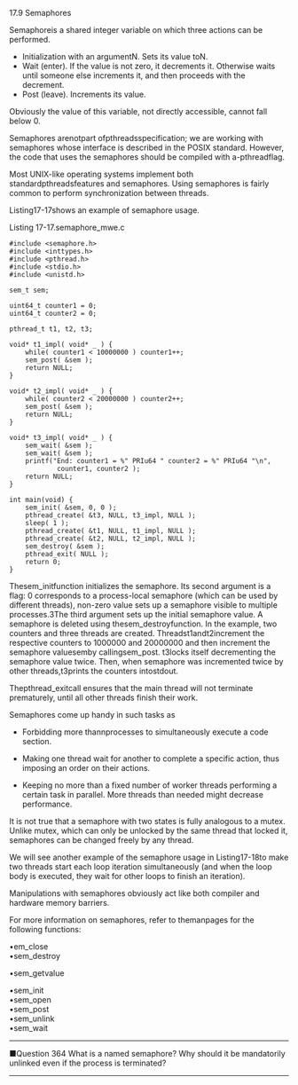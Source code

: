 17.9 Semaphores

Semaphoreis a shared integer variable on which three actions can be performed.

* Initialization with an argumentN. Sets its value toN.
* Wait \(enter\). If the value is not zero, it decrements it. Otherwise waits until someone else increments it, and then proceeds with the decrement.
* Post \(leave\). Increments its value.

Obviously the value of this variable, not directly accessible, cannot fall below 0.

Semaphores arenotpart ofpthreadsspecification; we are working with semaphores whose interface is described in the POSIX standard. However, the code that uses the semaphores should be compiled with a-pthreadflag.

Most UNIX-like operating systems implement both standardpthreadsfeatures and semaphores. Using semaphores is fairly common to perform synchronization between threads.

Listing17-17shows an example of semaphore usage.

Listing 17-17.semaphore\_mwe.c

```
#include <semaphore.h>
#include <inttypes.h>
#include <pthread.h>
#include <stdio.h>
#include <unistd.h>

sem_t sem;

uint64_t counter1 = 0;
uint64_t counter2 = 0;

pthread_t t1, t2, t3;

void* t1_impl( void* _ ) {
    while( counter1 < 10000000 ) counter1++;
    sem_post( &sem );
    return NULL;
}

void* t2_impl( void* _ ) {
    while( counter2 < 20000000 ) counter2++;
    sem_post( &sem );
    return NULL;
}

void* t3_impl( void* _ ) {
    sem_wait( &sem );
    sem_wait( &sem );
    printf("End: counter1 = %" PRIu64 " counter2 = %" PRIu64 "\n",
            counter1, counter2 );
    return NULL;
}

int main(void) {
    sem_init( &sem, 0, 0 );
    pthread_create( &t3, NULL, t3_impl, NULL );
    sleep( 1 );
    pthread_create( &t1, NULL, t1_impl, NULL );
    pthread_create( &t2, NULL, t2_impl, NULL );
    sem_destroy( &sem );
    pthread_exit( NULL );
    return 0;
}
```



Thesem\_initfunction initializes the semaphore. Its second argument is a flag: 0 corresponds to a process-local semaphore \(which can be used by different threads\), non-zero value sets up a semaphore visible to multiple processes.3The third argument sets up the initial semaphore value. A semaphore is deleted using thesem\_destroyfunction. In the example, two counters and three threads are created. Threadst1andt2increment the respective counters to 1000000 and 20000000 and then increment the semaphore valuesemby callingsem\_post. t3locks itself decrementing the semaphore value twice. Then, when semaphore was incremented twice by other threads,t3prints the counters intostdout.

Thepthread\_exitcall ensures that the main thread will not terminate prematurely, until all other threads finish their work.

Semaphores come up handy in such tasks as

* Forbidding more thannprocesses to simultaneously execute a code section.

* Making one thread wait for another to complete a specific action, thus imposing an order on their actions.

* Keeping no more than a fixed number of worker threads performing a certain task in parallel. More threads than needed might decrease performance.



It is not true that a semaphore with two states is fully analogous to a mutex. Unlike mutex, which can only be unlocked by the same thread that locked it, semaphores can be changed freely by any thread.

We will see another example of the semaphore usage in Listing17-18to make two threads start each loop iteration simultaneously \(and when the loop body is executed, they wait for other loops to finish an iteration\).

Manipulations with semaphores obviously act like both compiler and hardware memory barriers.

 For more information on semaphores, refer to themanpages for the following functions:

•em\_close  
•sem\_destroy

•sem\_getvalue

•sem\_init  
•sem\_open  
•sem\_post  
•sem\_unlink  
•sem\_wait



---

■Question 364 What is a named semaphore? Why should it be mandatorily unlinked even if the process is terminated?

---



